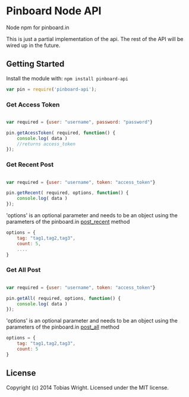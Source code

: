 # Pinboard Node API

Node npm for pinboard.in

This is just a partial implementation of the api. The rest of the API will be wired up in the future.

## Getting Started
Install the module with: `npm install pinboard-api`

```javascript
var pin = require('pinboard-api');
```
### Get Access Token

```javascript

var required = {user: "username", password: "password"}

pin.getAcessToken( required, function() {
	console.log( data )
	//returns access_token
});
```
### Get Recent Post

```javascript

var required = {user: "username", token: "access_token"}

pin.getRecent( required, options, function() {
	console.log( data )
});
```
'options' is an optional parameter and needs to be an object using the parameters of the pinboard.in [post_recent](https://pinboard.in/api#posts_recent) method

```javascript
options = {
	tag: "tag1,tag2,tag3",
	count: 5,
	....
}
```

### Get All Post

```javascript

var required = {user: "username", token: "access_token"}

pin.getAll( required, options, function() {
	console.log( data )
});

```
'options' is an optional parameter and needs to be an object using the parameters of the pinboard.in [post_all](https://pinboard.in/api#posts_all) method

```javascript
options = {
	tag: "tag1,tag2,tag3",
	count: 5
}
```

## License
Copyright (c) 2014 Tobias Wright. Licensed under the MIT license.
